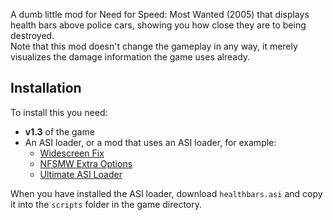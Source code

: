 A dumb little mod for Need for Speed: Most Wanted (2005) that displays health bars above police cars, showing you how close they are to being destroyed.  
Note that this mod doesn't change the gameplay in any way, it merely visualizes the damage information the game uses already.

## Installation

To install this you need:

* **v1.3** of the game
* An ASI loader, or a mod that uses an ASI loader, for example:
    * [Widescreen Fix](https://github.com/ThirteenAG/WidescreenFixesPack/releases/tag/nfsmw)
    * [NFSMW Extra Options](https://github.com/ExOptsTeam/NFSMWExOpts)
    * [Ultimate ASI Loader](https://github.com/ThirteenAG/Ultimate-ASI-Loader)

When you have installed the ASI loader, download `healthbars.asi` and copy it into the `scripts` folder in the game directory.